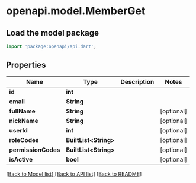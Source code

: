 # openapi.model.MemberGet

## Load the model package
```dart
import 'package:openapi/api.dart';
```

## Properties
Name | Type | Description | Notes
------------ | ------------- | ------------- | -------------
**id** | **int** |  | 
**email** | **String** |  | 
**fullName** | **String** |  | [optional] 
**nickName** | **String** |  | [optional] 
**userId** | **int** |  | [optional] 
**roleCodes** | **BuiltList&lt;String&gt;** |  | [optional] 
**permissionCodes** | **BuiltList&lt;String&gt;** |  | [optional] 
**isActive** | **bool** |  | [optional] 

[[Back to Model list]](../README.md#documentation-for-models) [[Back to API list]](../README.md#documentation-for-api-endpoints) [[Back to README]](../README.md)


